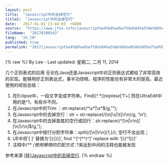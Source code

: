 ```yaml
---
layout: post
title:  "Javascript中的去掉空行"
title2:  "Javascript中的去掉空行"
date:   2017-01-01 23:44:03  +0800
source:  "https://www.jfox.info/javascript%e4%b8%ad%e7%9a%84%e5%8e%bb%e6%8e%89%e7%a9%ba%e8%a1%8c.html"
fileName:  "20170100543"
lang:  "zh_CN"
published: true
permalink: "2017/javascript%e4%b8%ad%e7%9a%84%e5%8e%bb%e6%8e%89%e7%a9%ba%e8%a1%8c.html"
---
```

{% raw %}
By Lee - Last updated: 星期二, 二月 11, 2014

几个正则表式的应用
无论在Java还是Javascript中对正则表达式都给了非常高效的实现。能够用好正则表达式，事半功倍呀。程序的性能也有非常大的提高。最近使用的经验总结：

1. 在Eclipse中，一段文字变成字符串。Find[(^.*$)] replase [‘$1’+] 而在UltraEdit中用的是^1，有些许不同。
2. 在Javascript中的Trim ：str.replace(/^\s*|\s*$/g,””);
3. 在Javascript中的去掉空行：str = str.replace(/(\n[\s|\t]*\r*\n)/g, ‘\n’);
4. 在Javascript中的去掉首尾的空行或回行：str.replace(/^[\n|\r\n]*|[\n|\r\n]*$/g,”);
5. 在Javascript中按行分割字符串：split(/[\n|\r\n]{1,}/); 空行不会出现；
6. UE中将'[ ]’ 替换为'[{{}}]’, find ‘^[^(*^)^]’ replace with ‘[{{^1}}]’
7. 注释中/**   */使用懒惰的匹配方式 .*?来达到中间的注释也能被发现

参考来源 [[转]Javascript中的去掉空行](https://www.jfox.info/go.php?url=http://www.jfox.info/url.php?url=http%3A%2F%2Fhi.baidu.com%2Fwm218%2Fitem%2F2694ceee90c6df2e5a7cfb26).
{% endraw %}
